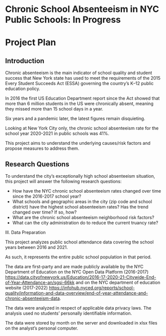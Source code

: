 # Chronic School Absenteeism in NYC Public Schools: In Progress
# Project Plan

## Introduction
Chronic absenteeism is the main indicator of school quality and student success that New York state has used to meet the requirements of the 2015 Every Student Succeeds Act (ESSA) governing the country’s K–12 public education policy.

In 2016 the first US Education Department report since the Act showed that more than 6 million students in the US were chronically absent, meaning they missed more than 15 school days in a year.

Six years and a pandemic later, the latest figures remain disquieting. 

Looking at New York City only, the chronic school absenteeism rate for the school year 2020-2021 in public schools was 41%. 

This project aims to understand the underlying causes/risk factors and propose measures to address them.

## Research Questions

To understand the city’s exceptionally high school absenteeism situation, this project will answer the following research questions: 

* How have the NYC chronic school absenteeism rates changed over time since the 2016-2017 school year?
* What schools and geographic areas in the city (zip code and school district) have the highest school absenteeism rates? Has the trend changed over time? If so, how? 
* What are the chronic school absenteeism neighborhood risk factors?
* What can the city administration do to reduce the current truancy rate?

III. 	Data Preparation

This project analyzes public school attendance data covering the school years between 2016 and 2021. 

As such, it represents the entire public school population in that period.

The data are first-party and are made publicly available by the NYC Department of Education on the NYC Open Data Platform (2016-2017) https://data.cityofnewyork.us/Education/2016-17-2020-21-Citywide-End-of-Year-Attendance-an/sgsi-66kk and on the NYC department of education website (2017-2022) https://infohub.nyced.org/reports/school-quality/information-and-data-overview/end-of-year-attendance-and-chronic-absenteeism-data. 

The data were analyzed in respect of applicable data privacy laws. The analysis used no students’ personally identifiable information.

The data were stored by month on the server and downloaded in xlsx files on the analyst’s personal computer.
